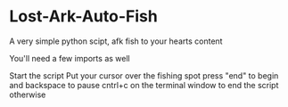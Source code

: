 # Lost-Ark-Auto-Fish
A very simple python scipt, afk fish to your hearts content

You'll need a few imports as well

Start the script
Put your cursor over the fishing spot
press "end" to begin and backspace to pause
cntrl+c on the terminal window to end the script otherwise
